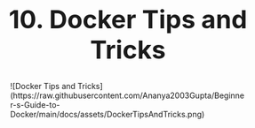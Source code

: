 <h1 style=font-size:45px align='center'>10. Docker Tips and Tricks</h1>
<figure markdown>
  ![Docker Tips and Tricks](https://raw.githubusercontent.com/Ananya2003Gupta/Beginner-s-Guide-to-Docker/main/docs/assets/DockerTipsAndTricks.png)
</figure>